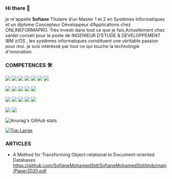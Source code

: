 ### Hi there 👋

je m'appelle **Sofiane** Titulaire d’un Master 1 et 2 en Systèmes Informatiques et un diplome Concepteur Développeur d’Applications chez ONLINEFORMAPRO.
Très investi dans tout ce que je fais,Actuellement chez sardel conseil pour le poste de INGENIEUR D’ETUDE & DEVELOPPEMENT IBM z/OS , les systèmes informatiques constituent une véritable passion pour moi.
je suis intéréssé par tout ce qui touche la technologie d'innovation.


### COMPETENCES 🛠️

![](https://img.shields.io/badge/Code-PHP-informational?style=flat&logo=php&logoColor=white&color=2bbc8a)
![](https://img.shields.io/badge/Code-CSS-informational?style=flat&logo=php&logoColor=white&color=2bbc8a)
![](https://img.shields.io/badge/Code-SCSS-informational?style=flat&logo=php&logoColor=white&color=2bbc8a)
![](https://img.shields.io/badge/Code-JavaScript-informational?style=flat&logo=php&logoColor=white&color=2bbc8a)
![](https://img.shields.io/badge/Code-MySQL-informational?style=flat&logo=php&logoColor=white&color=2bbc8a)
![](https://img.shields.io/badge/Code-MongoDB-informational?style=flat&logo=php&logoColor=white&color=2bbc8a)
![](https://img.shields.io/badge/Code-Oracle-informational?style=flat&logo=php&logoColor=white&color=2bbc8a)

![](https://img.shields.io/badge/Framework-Symfony-informational?style=flat&logo=php&logoColor=white&color=0088ff)
![](https://img.shields.io/badge/Framework-Bootstrap-informational?style=flat&logo=php&logoColor=white&color=0088ff)
![](https://img.shields.io/badge/Framework-React-informational?style=flat&logo=php&logoColor=white&color=0088ff)
![](https://img.shields.io/badge/Framework-PHPUnit-informational?style=flat&logo=php&logoColor=white&color=0088ff)
![](https://img.shields.io/badge/Framework-JUnit-informational?style=flat&logo=php&logoColor=white&color=0088ff)

![](https://img.shields.io/badge/Logiciel-PhpStorm-informational?style=flat&logo=php&logoColor=white&color=FFA500)
![](https://img.shields.io/badge/Logiciel-VSCODE-informational?style=flat&logo=php&logoColor=white&color=FFA500)
![](https://img.shields.io/badge/Logiciel-Eclipse-informational?style=flat&logo=php&logoColor=white&color=FFA500)
![](https://img.shields.io/badge/Logiciel-Git-informational?style=flat&logo=php&logoColor=white&color=FFA500)
![](https://img.shields.io/badge/Logiciel-Docker-informational?style=flat&logo=php&logoColor=white&color=FFA500)

![](https://img.shields.io/badge/Modélisation-UML-informational?style=flat&logo=php&logoColor=white&color=ee82ee)
![](https://img.shields.io/badge/Modélisation-Merise-informational?style=flat&logo=php&logoColor=white&color=ee82ee)


![Anurag's GitHub stats](https://github-readme-stats.vercel.app/api?username=SofianeMohamedStd&show_icons=true)

[![Top Langs](https://github-readme-stats.vercel.app/api/top-langs/?username=SofianeMohamedStd&layout=compact)](https://github.com/anuraghazra/github-readme-stats)

### ARTICLES
- A Method for Transforming Object-relational to Document-oriented Databases https://github.com/SofianeMohamedStd/SofianeMohamedStd/blob/main/Paper2020.pdf
